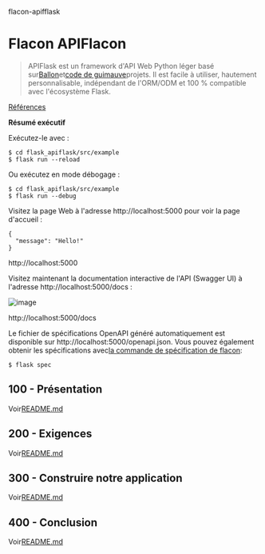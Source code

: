 flacon-apifflask

# Flacon APIFlacon

> APIFlask est un framework d'API Web Python léger basé sur[Ballon](https://github.com/pallets/flask)et[code de guimauve](https://github.com/marshmallow-code)projets. Il est facile à utiliser, hautement personnalisable, indépendant de l'ORM/ODM et 100 % compatible avec l'écosystème Flask.

[Références](./REFERENCES.md)

**Résumé exécutif**

Exécutez-le avec :

    $ cd flask_apiflask/src/example
    $ flask run --reload

Ou exécutez en mode débogage :

    $ cd flask_apiflask/src/example
    $ flask run --debug

Visitez la page Web à l'adresse http&#x3A;//localhost:5000 pour voir la page d'accueil :

    {
      "message": "Hello!"
    }

http&#x3A;//localhost:5000

Visitez maintenant la documentation interactive de l'API (Swagger UI) à l'adresse http&#x3A;//localhost:5000/docs :

![image](https://github.com/user-attachments/assets/32bbb227-97fc-4f39-808b-a9f91f917979)

http&#x3A;//localhost:5000/docs

Le fichier de spécifications OpenAPI généré automatiquement est disponible sur http&#x3A;//localhost:5000/openapi.json. Vous pouvez également obtenir les spécifications avec[la commande de spécification de flacon](https://apiflask.com/openapi/#the-flask-spec-command):

    $ flask spec

## 100 - Présentation

Voir[README.md](./100/README.md)

## 200 - Exigences

Voir[README.md](./200/README.md)

## 300 - Construire notre application

Voir[README.md](./300/README.md)

## 400 - Conclusion

Voir[README.md](./400/README.md)
